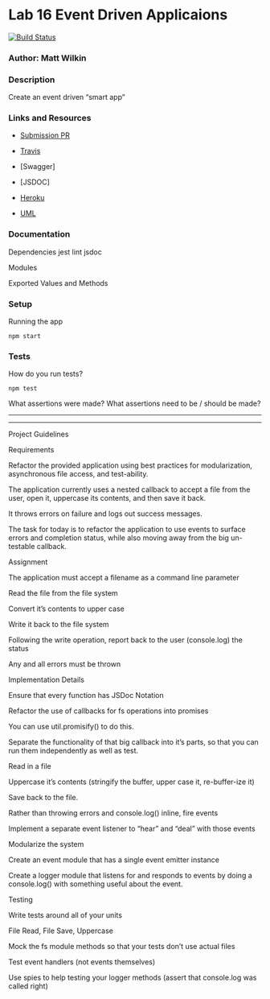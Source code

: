 # Lab 16 Event Driven Applicaions

[![Build Status](https://www.travis-ci.com/mwilkin-401-advanced-javascript/lab-16.svg?branch=dev)](https://www.travis-ci.com/mwilkin-401-advanced-javascript/lab-04)

### Author: Matt Wilkin

### Description

Create an event driven “smart app”

### Links and Resources

* [Submission PR](https://github.com/mwilkin-401-advanced-javascript/lab-04/pull/1)

* [Travis](https://www.travis-ci.com/mwilkin-401-advanced-javascript/lab-16)

* [Swagger]

* [JSDOC]

* [Heroku]()

* [UML]()

### Documentation

Dependencies
jest
lint
jsdoc

Modules


Exported Values and Methods

### Setup

Running the app

`npm start`

### Tests
How do you run tests?

`npm test`

What assertions were made?
What assertions need to be / should be made?

_________________
_________________

Project Guidelines

Requirements

Refactor the provided application using best practices for modularization, asynchronous file access, and test-ability.

The application currently uses a nested callback to accept a file from the user, open it, uppercase its contents, and then save it back. 

It throws errors on failure and logs out success messages.

The task for today is to refactor the application to use events to surface errors and completion status, while also moving away from the big un-testable callback.

Assignment

The application must accept a filename as a command line parameter

Read the file from the file system

Convert it’s contents to upper case

Write it back to the file system

Following the write operation, report back to the user (console.log) the status

Any and all errors must be thrown

Implementation Details

Ensure that every function has JSDoc Notation

Refactor the use of callbacks for fs operations into promises

You can use util.promisify() to do this.

Separate the functionality of that big callback into it’s parts, so that you can run them independently as well as test.

Read in a file

Uppercase it’s contents (stringify the buffer, upper case it, re-buffer-ize it)

Save back to the file.

Rather than throwing errors and console.log() inline, fire events

Implement a separate event listener to “hear” and “deal” with those events

Modularize the system

Create an event module that has a single event emitter instance

Create a logger module that listens for and responds to events by doing a console.log() with something useful about the event.

Testing

Write tests around all of your units

File Read, File Save, Uppercase

Mock the fs module methods so that your tests don’t use actual files

Test event handlers (not events themselves)

Use spies to help testing your logger methods (assert that console.log was called right)